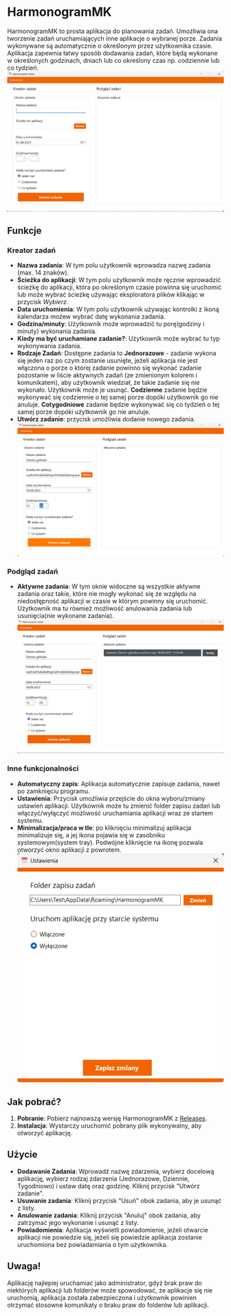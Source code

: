# HarmonogramMK

HarmonogramMK to prosta aplikacja do planowania zadań. Umożliwia ona tworzenie zadań uruchamiających inne aplikacje o wybranej porze. 
Zadania wykonywane są automatycznie o określonym przez użytkownika czasie. Aplikacja zapewnia łatwy sposób dodawania zadań, 
które będą wykonane w określonych godzinach, dniach lub co określony czas np. codziennie lub co tydzień.
![Reference Image](./TaskSchedulerForm/screenshots/1.png)

## Funkcje

###  Kreator zadań
- **Nazwa zadania**: W tym polu użytkownik wprowadza nazwę zadania (max. 14 znaków).
- **Ścieżka do aplikacji**: W tym polu użytkownik może ręcznie wprowadzić ścieżkę do aplikacji, która po określonym czasie 
powinna się uruchomić lub może wybrać ścieżkę używając eksploratora plików klikając w przycisk *Wybierz*.
- **Data uruchomienia**: W tym polu użytkownik używając kontrolki z ikoną kalendarza możew wybrać datę wykonania zadania.
- **Godzina/minuty**: Użytkownik może wprowadzić tu porę(godziny i minuty) wykonania zadania.
- **Kiedy ma być uruchamiane zadanie?**: Użytkownik może wybrać tu typ wykonywania zadania.
- **Rodzaje Zadań**: Dostępne zadania to **Jednorazowe** - zadanie wykona się jeden raz po czym zostanie usunięte, 
 jeżeli aplikacja nie jest włączona o porze o której zadanie powinno się wykonać zadanie pozostanie w liście aktywnych zadań (ze zmienionym kolorem i komunikatem), 
 aby użytkownik wiedział, że takie zadanie się nie wykonało. Użytkownik może je usunąć.
**Codzienne** zadanie będzie wykonywać się codziennie o tej samej porze dopóki użytkownik go nie anuluje.
**Cotygodniowe** zadanie będzie wykonywać się co tydzień o tej samej porze dopóki użytkownik go nie anuluje.
- **Utwórz zadanie**: przycisk umożliwia dodanie nowego zadania.
![Reference Image](./TaskSchedulerForm/screenshots/2.png)

###  Podgląd zadań
- **Aktywne zadania**: W tym oknie widoczne są wszystkie aktywne zadania oraz takie, które 
nie mogły wykonać się ze względu na niedostępność aplikacji w czasie w którym powinny się uruchomić. 
Użytkownik ma tu również możliwość anulowania zadania lub usunięcia(nie wykonane zadania).
![Reference Image](./TaskSchedulerForm/screenshots/3.png)

###  Inne funkcjonalności
- **Automatyczny zapis**: Aplikacja automatycznie zapisuje zadania, nawet po zamknięciu programu.
- **Ustawienia**: Przycisk umożliwia przejście do okna wyboru/zmiany ustawień aplikacji.
Użytkownik może tu zmienić folder zapisu zadań lub włączyć/wyłączyć możliwość uruchamiania aplikacji wraz ze startem systemu.
- **Minimalizacja/praca w tle**: po kliknięciu minimalizuj aplikacja minimalizuje się, a jej ikona pojawia się w zasobniku systemowym(system tray).
Podwójne kliknięcie na ikonę pozwala otworzyć okno aplikacji z powrotem. 
![Reference Image](./TaskSchedulerForm/screenshots/5.png)

## Jak pobrać?

1. **Pobranie**: Pobierz najnowszą wersję HarmonogramMK z [Releases](https://github.com/Makolojka/HarmonogramMK/releases).
2. **Instalacja**: Wystarczy uruchomić pobrany plik wykonywalny, aby otworzyć aplikację.

## Użycie

- **Dodawanie Zadania**: Wprowadź nazwę zdarzenia, wybierz docelową aplikację, wybierz rodzaj zdarzenia (Jednorazowe, Dziennie, Tygodniowo) i ustaw datę oraz godzinę. Kliknij przycisk "Utwórz zadanie".
- **Usuwanie zadania**: Kliknij przycisk "Usuń" obok zadania, aby je usunąć z listy.
- **Anulowanie zadania**: Kliknij przycisk "Anuluj" obok zadania, aby zatrzymać jego wykonanie i usunąć z listy.
- **Powiadomienia**: Aplikacja wyświetli powiadomienie, jeżeli otwarcie aplikacji nie powiedzie się, jeżeli się powiedzie aplikacja zostanie uruchomiona bez powiadamiania o tym użytkownika.

## Uwaga!
Aplikację najlepiej uruchamiać jako administrator, gdyż brak praw do niektórych aplikacji lub folderów może spowodować, że aplikacje się nie uruchomią, aplikacja została zabezpieczona i użytkownik powinien otrzymać stosowne komunikaty o braku praw do folderów lub aplikacji.

